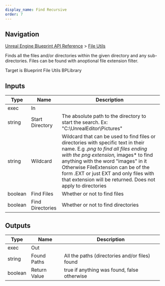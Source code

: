 ```yaml
---
display_name: Find Recursive
order: 7
---
```

## Navigation

[Unreal Engine Blueprint API Reference](https://dev.epicgames.com/documentation/en-us/unreal-engine/BlueprintAPI) > [File Utils](https://dev.epicgames.com/documentation/en-us/unreal-engine/BlueprintAPI/FileUtils)

Finds all the files and/or directories within the given directory and any sub-directories. Files can be found with anoptional file extension filter.

Target is Blueprint File Utils BPLibrary

## Inputs

| Type | Name | Description |
| --- | --- | --- |
| exec | In |  |
| string | Start Directory | The absolute path to the directory to start the search. Ex: "C:\\UnrealEditor\\Pictures" |
| string | Wildcard | Wildcard that can be used to find files or directories with specific text in their name. E.g *.png to find all files ending with the png extension,* images\* to find anything with the word "images" in it Otherwise FileExtension can be of the form .EXT or just EXT and only files with that extension will be returned. Does not apply to directories |
| boolean | Find Files | Whether or not to find files |
| boolean | Find Directories | Whether or not to find directories |

## Outputs

| Type | Name | Description |
| --- | --- | --- |
| exec | Out |  |
| string | Found Paths | All the paths (directories and/or files) found |
| boolean | Return Value | true if anything was found, false otherwise |
